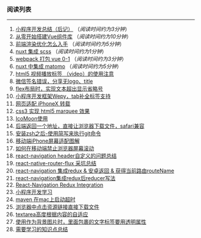 ### 阅读列表
---
1. [小程序开发总结（后记）](https://github.com/wuweijia/wuweijia.github.io/issues/49) （*阅读时间约为3分钟*）
2. [从零开始搭建Vue组件库](https://github.com/wuweijia/wuweijia.github.io/issues/48) （*阅读时间约为10分钟*）
3. [前端渲染优化怎么入手](https://github.com/wuweijia/wuweijia.github.io/issues/44) （*阅读时间约为5分钟*）
4. [nuxt 集成 scss](https://github.com/wuweijia/wuweijia.github.io/issues/42) （*阅读时间约为1分钟*）
5. [webpack 打包 vue 0-1](https://github.com/wuweijia/wuweijia.github.io/issues/37) （*阅读时间约为3分钟*）
6. [nuxt 中集成 matomo](https://github.com/wuweijia/nuxt-matomo) （*阅读时间约为5分钟*）
7. [html5 视频播放标签 （video）的使用注意](https://github.com/wuweijia/wuweijia.github.io/issues/35)
8. [微信签名错误，分享无logo、title](https://github.com/wuweijia/wuweijia.github.io/issues/34)
9. [flex布局时，实现文本超出显示省略号](https://github.com/wuweijia/wuweijia.github.io/issues/30)
10. [小程序开发框架Wepy，tab补全标签支持](https://github.com/wuweijia/wuweijia.github.io/issues/29)
11. [网页适配 iPhoneX 转载](https://github.com/wuweijia/wuweijia.github.io/issues/26)
12. [css3 实现 html5 marquee 效果](https://github.com/wuweijia/wuweijia.github.io/issues/25)
13. [IcoMoon使用](https://github.com/wuweijia/wuweijia.github.io/issues/24)
14. [后端返回一个地址，直接让浏览器下载文件，safari兼容](https://github.com/wuweijia/wuweijia.github.io/issues/23)
15. [安装zsh之后-使用简写来执行git命令](https://github.com/wuweijia/wuweijia.github.io/issues/22)
16. [移动端iPhone屏幕适配图解](https://github.com/wuweijia/wuweijia.github.io/issues/21)
17. [如何在移动端禁止浏览器屏幕滚动](https://github.com/wuweijia/wuweijia.github.io/issues/20)
18. [react-navigation header自定义的问题总结](https://github.com/wuweijia/wuweijia.github.io/issues/19)
19. [react-native-router-flux 采坑总结](https://github.com/wuweijia/wuweijia.github.io/issues/18)
20. [react-navigation 集成redux & 安卓返回 & 获得当前路由routeName](https://github.com/wuweijia/wuweijia.github.io/issues/17)
21. [react-navigation集成redux后reducer写法](https://github.com/wuweijia/wuweijia.github.io/issues/15)
22. [React-Navigation Redux Integration](https://github.com/wuweijia/wuweijia.github.io/issues/14)
23. [小程序开发学习](https://github.com/wuweijia/wuweijia.github.io/issues/12)
24. [maven 在mac上启动超时](https://github.com/wuweijia/wuweijia.github.io/issues/8)
25. [浏览器中点击资源链接直接下载文件](https://github.com/wuweijia/wuweijia.github.io/issues/7)
26. [textarea高度根据内容的自适应](https://github.com/wuweijia/wuweijia.github.io/issues/4)
27. [使用<Image>作为背景图片时，里面包裹的文字标签要用透明属性](https://github.com/wuweijia/wuweijia.github.io/issues/3)
28. [需要学习的知识点总结](https://github.com/wuweijia/wuweijia.github.io/issues/2)
